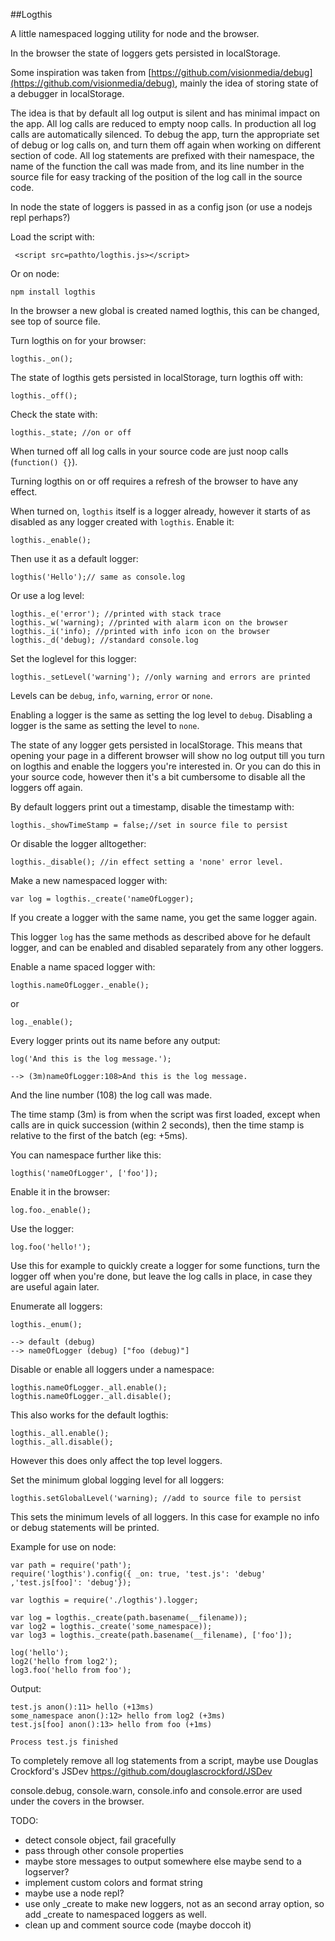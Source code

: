 ##Logthis

A little namespaced logging utility for node and the browser.

In the browser the state of loggers gets persisted in localStorage.

Some inspiration was taken from
[https://github.com/visionmedia/debug](https://github.com/visionmedia/debug),
mainly the idea of storing state of a debugger in localStorage.

The idea is that by default all log output is silent and has minimal impact on
the app. All log calls are reduced to empty noop calls. In production all log
calls are automatically silenced. To debug the app, turn the appropriate set of
debug or log calls on, and turn them off again when working on different section
of code. All log statements are prefixed with their namespace, the name of the
function the call was made from, and its line number in the source file for easy
tracking of the position of the log call in the source code.

In node the state of loggers is passed in as a config json (or use a nodejs repl
perhaps?)

Load the script with:

     <script src=pathto/logthis.js></script>
	 
Or on node:

	npm install logthis
	
In the browser a new global is created named logthis, this can be changed, see top of source
file.

Turn logthis on for your browser:

	logthis._on();
	
The state of logthis gets persisted in localStorage, turn logthis off with:

	logthis._off();
	
Check the state with:

	logthis._state; //on or off
	
When turned off all log calls in your source code are just noop calls (`function() {}`).

Turning logthis on or off requires a refresh of the browser to have any effect.

When turned on, `logthis` itself is a logger already, however it starts of as
disabled as any logger created with `logthis`. Enable it:

	logthis._enable();
	
Then use it as a default logger:

	logthis('Hello');// same as console.log
	
Or use a log level:

	logthis._e('error'); //printed with stack trace
	logthis._w('warning); //printed with alarm icon on the browser
	logthis._i('info); //printed with info icon on the browser
	logthis._d('debug); //standard console.log
	
Set the loglevel for this logger:

	logthis._setLevel('warning'); //only warning and errors are printed
	
Levels can be `debug`, `info`, `warning`, `error` or `none`.
	
Enabling a logger is the same as setting the log level to `debug`. Disabling a
logger is the same as setting the level to `none`. 

The state of any logger gets persisted in localStorage. This means that opening
your page in a different browser will show no log output till you turn on
logthis and enable the loggers you're interested in. Or you can do this in your
source code, however then it's a bit cumbersome to disable all the loggers off
again.

By default loggers print out a timestamp, disable the timestamp with:

	logthis._showTimeStamp = false;//set in source file to persist
	
Or disable the logger alltogether:

	logthis._disable(); //in effect setting a 'none' error level.
	
Make a new namespaced logger with:

    var log = logthis._create('nameOfLogger); 
	
If you create a logger with the same name, you get the same logger again.

This logger `log` has the same methods as described above for he default logger,
and can be enabled and disabled separately from any other loggers.

Enable a name spaced logger with:

	logthis.nameOfLogger._enable();
	
or 
	
	log._enable();
	
Every logger prints out its name before any output:

	log('And this is the log message.');

	--> (3m)nameOfLogger:108>And this is the log message.
	
And the line number (108) the log call was made.	

The time stamp (3m) is from when the script was first loaded, except when calls are
in quick succession (within 2 seconds), then the time stamp is relative to the first of the batch
(eg: +5ms).

You can namespace further like this:

	logthis('nameOfLogger', ['foo']);
	
Enable it in the browser:
	
	log.foo._enable();
	
Use the logger:

	log.foo('hello!');
	
Use this for example to quickly create a logger for some functions, turn the
logger off when you're done, but leave the log calls in place, in case they are
useful again later.	

Enumerate all loggers:

	logthis._enum();
	
	--> default (debug) 
	--> nameOfLogger (debug) ["foo (debug)"] 
	
Disable or enable all loggers under a namespace:

	logthis.nameOfLogger._all.enable();
	logthis.nameOfLogger._all.disable();
	
This also works for the default logthis:

	logthis._all.enable();
	logthis._all.disable();
	
However this does only affect the top level loggers.	

Set the minimum global logging level for all loggers:

	logthis.setGlobalLevel('warning); //add to source file to persist
	
This sets the minimum levels of all loggers. In this case for example no info or
debug statements will be printed.

Example for use on node:

	var path = require('path');
	require('logthis').config({ _on: true, 'test.js': 'debug' ,'test.js[foo]': 'debug'});

	var logthis = require('./logthis').logger;

	var log = logthis._create(path.basename(__filename));
	var log2 = logthis._create('some_namespace));
	var log3 = logthis._create(path.basename(__filename), ['foo']);

	log('hello');
	log2('hello from log2');
	log3.foo('hello from foo');

Output:

	test.js anon():11> hello (+13ms)
	some_namespace anon():12> hello from log2 (+3ms)
	test.js[foo] anon():13> hello from foo (+1ms)

	Process test.js finished

To completely remove all log statements from a script, maybe use Douglas Crockford's JSDev
https://github.com/douglascrockford/JSDev

console.debug, console.warn, console.info and
console.error are used under the covers in the browser.

TODO:

*  detect console object, fail gracefully
*  pass through other console properties
*  maybe store messages to output somewhere else
   maybe send to a logserver?
*  implement custom colors and format string
*  maybe use a node repl?
* use only _create to make new loggers, not as an second array option, so add
   _create to namespaced loggers as well.
* clean up and comment source code (maybe doccoh it)
   
